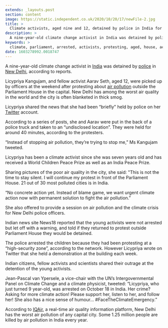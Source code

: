 ```yaml
--- 
extends: _layouts.post 
section: content 
image: https://static.independent.co.uk/2020/10/20/17/newFile-2.jpg 
title: > 
  Climate activists, aged nine and 12, detained by police in India for protesting over air pollution 
description: > 
  A nine-year-old climate change activist in India was detained by police in New Delhi, according to reports.Licypriya Kangujam, and fellow activist Aarav Seth, aged 12, were picked up by officers at the weekend after protesting about air pollution outside the Parliament House in the capital.“Instead of stopping air pollution, they’re trying to stop me,” Ms Kangujam tweeted.Licypriya has been a climate activist since she was seven years old and has received a World Children Peace Prize as well as an India Peace Prize.Instead of blame game, we want urgent climate action now with permanent solution to fight the air pollution.”She also offered to provide a session on air pollution and the climate crisis for New Delhi police officers. 
keywords: > 
  climate, parliament, arrested, activists, protesting, aged, house, activist, air, 12, held, detained, delhi, india, pollution 
date: 1603278992.0018747 
--- 
```

<div><p class="sc-pHJJA iocNwz above-article-prompt-donations"></p><p>A nine-year-old climate change activist in <a href="/topic/india">India</a> was detained by <a href="/topic/police">police</a> in <a href="/topic/new-delhi">New Delhi</a>, according to reports.</p><p>Licypriya Kangujam, and fellow activist Aarav Seth, aged 12, were picked up by officers at the weekend after protesting about <a href="/topic/air-pollution">air pollution</a> outside the Parliament House in the capital. New Delhi has among the worst air quality in the world and the city is often blanketed in thick smog.</p><p></p><p>Licypriya shared the news that she had been &#8220;briefly" held by police on her <a href="/topic/twitter">Twitter</a> account.&#160;</p><p></p><p id="article-im-prompt"></p><p>According to a series of posts, she and Aarav were put in the back of a police truck and taken to an &#8220;undisclosed location&#8221;. They were held for around 40 minutes, according to the protesters.&#160;</p><p></p><p>&#8220;Instead of stopping air pollution, they&#8217;re trying to stop me,&#8221; Ms Kangujam tweeted.</p><p>Licypriya has been a climate activist since she was seven years old and has received a World Children Peace Prize as well as an India Peace Prize.&#160;</p><p>Sharing pictures of the poor air quality in the city, she said: "This is not the time to stay silent. I will continue my protest in front of the Parliament House. 21 out of 30 most polluted cities is in India.&#160;</p><p></p><p>&#8220;No concrete action yet. Instead of blame game, we want urgent climate action now with permanent solution to fight the air pollution.&#8221;</p><p>She also offered to provide a session on air pollution and the climate crisis for New Delhi police officers.&#160;</p><p class="sc-oTaAA eBoKzo"></p><p>Indian news site News18 reported that the young activists were not arrested but let off with a warning, and told if they returned to protest outside Parliament House they would be detained.&#160;</p><p id="taboola-carousel-thumbnails"></p><p>The police arrested the children because they had been protesting at a &#8220;high-security zone&#8221;, according to the network. However Licypriya wrote on Twitter that she held a demonstration at the building each week.&#160;</p><p>Indian citizens, fellow activists and scientists shared their outrage at the detention of the young activists.&#160;</p><p>Jean-Pascal van Ypersele, a vice-chair with the UN&#8217;s Intergovernmental Panel on Climate Change and a climate physicist, tweeted: &#8220;Licypriya, who just turned 9 year-old, was arrested on October 18 in India. Her crime? Asking for more climate action! Please support her, listen to her, and follow her! She also has a nice sense of humour... #FaceTheClimateEmergency.&#8221;</p><p>According to <a rel="nofollow" href="https://www.iqair.com/newsroom/air-pollution-far-deadlier-coronavirus-new-data-ranks-health-threat-cities-worst-best">IQAir</a>, a real-time air quality information platform, New Delhi has the worst air pollution of any capital city. Some 1.25 million people are killed by air pollution in India every year.</p><p class="sc-ptCms fzKffT"></p></div>